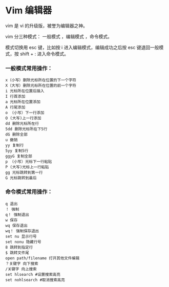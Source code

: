 # Vim 编辑器
vim 是 vi 的升级版，被誉为编辑器之神。

vim 分三种模式： 一般模式 ，编辑模式 ，命令模式。

模式切换用 esc 键，比如按 i 进入编辑模式，编辑成功之后按 esc 键退回一般模式，按 shift + : 进入命令模式。

### 一般模式常用操作：
```
x（小写）删除光标所在位置的下一个字符
X（大写）删除光标所在位置的前一个字符
i 光标所在位置后插入
I 行首添加
a 光标所在位置添加
A 行尾添加
o （小写）下一行添加
O (大写)上一行添加
dd 删除光标所在行
5dd 删除光标所在下5行
dG 删除全部
u 撤销
yy 复制行
5yy 复制5行
ggyG 复制全部
p （小写）光标下一行粘贴
P (大写)光标上一行粘贴
gg 光标跳转到第一行
G 光标跳转到最后
```
### 命令模式常用操作：
```
q 退出
！ 强制
q！ 强制退出
w 保存
wq 保存退出
wq！ 强制保存退出
set nu 显示行号
set nonu 隐藏行号
8 跳转到指定行
$ 跳转文件尾
open path/filename 打开其他文件编辑
？关键字 向下搜索
/关键字 向上搜索
set hlsearch #设置搜索高亮
set nohlsearch #取消搜索高亮
```
